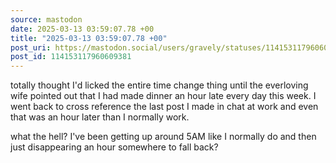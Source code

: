 ```yaml
---
source: mastodon
date: 2025-03-13 03:59:07.78 +00
title: "2025-03-13 03:59:07.78 +00"
post_uri: https://mastodon.social/users/gravely/statuses/114153117960609381
post_id: 114153117960609381
---
```

totally thought I'd licked the entire time change thing until the everloving wife pointed out that I had made dinner an hour late every day this week. I went back to cross reference the last post I made in chat at work and even that was an hour later than I normally work.

what the hell? I've been getting up around 5AM like I normally do and then just disappearing an hour somewhere to fall back?


